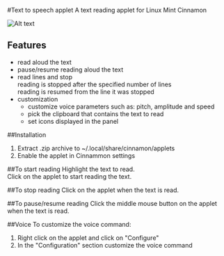#Text to speech applet
A text reading applet for Linux Mint Cinnamon

![Alt text](../master/screenshots/reading.png "Text to speech applet")

## Features
* read aloud the text
* pause/resume reading aloud the text
* read lines and stop  
  reading is stopped after the specified number of lines  
  reading is resumed from the line it was stopped  
* customization
  * customize voice parameters such as: pitch, amplitude and speed
  * pick the clipboard that contains the text to read
  * set icons displayed in the panel

##Installation
1. Extract .zip archive to ~/.local/share/cinnamon/applets
2. Enable the applet in Cinnammon settings

##To start reading
Highlight the text to read.  
Click on the applet to start reading the text.

##To stop reading
Click on the applet when the text is read.

##To pause/resume reading
Click the middle mouse button on the applet when the text is read.

##Voice
To customize the voice command:  
  
1. Right click on the applet and click on "Configure"
2. In the "Configuration" section customize the voice command

